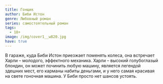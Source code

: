 ```yaml
---
title: Гонщик
author: Биби Истон
genre: Любовный роман
series: самостоятельный роман
tags:
  - 18+
image: /img/cover1__w820.jpg
have: true
---
```

В гараже, куда Биби Истон приезжает поменять колеса, она встречает Харли – молодого, эффектного механика. Харли – высокий голубоглазый блондин, он может починить любую машину, является легендой здешних мест, его карманы набиты деньгами, и у него самая красивая на свете гоночная машина. У Биби просто нет шансов устоять.